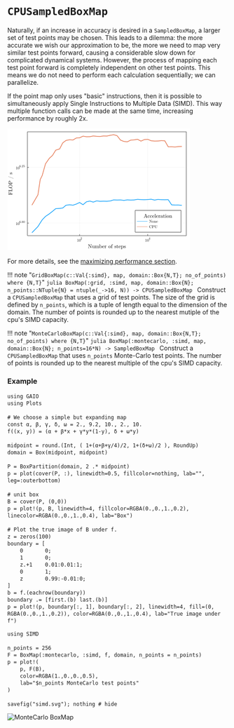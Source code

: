 # `CPUSampledBoxMap`

Naturally, if an increase in accuracy is desired in a `SampledBoxMap`, a larger set of test points may be chosen. This leads to a dilemma: the more accurate we wish our approximation to be, the more we need to map very similar test points forward, causing a considerable slow down for complicated dynamical systems. However, the process of mapping each test point forward is completely independent on other test points. This means we do not need to perform each calculation sequentially; we can parallelize. 

If the point map only uses "basic" instructions, then it is possible to simultaneously apply Single Instructions to Multiple Data (SIMD). This way multiple function calls can be made at the same time, increasing performance by roughly 2x. 

![performance metrics](../assets/flops_cpu_loglog.png)

For more details, see the [maximizing performance section](https://gaioguys.github.io/GAIO.jl/simd/). 

!!! note "`GridBoxMap(c::Val{:simd}, map, domain::Box{N,T}; no_of_points) where {N,T}`"
    ```julia
    BoxMap(:grid, :simd, map, domain::Box{N}; n_points::NTuple{N} = ntuple(_->16, N)) -> CPUSampledBoxMap
    ```
    Construct a `CPUSampledBoxMap` that uses a grid of test points. 
    The size of the grid is defined by `n_points`, which is 
    a tuple of length equal to the dimension of the domain. 
    The number of points is rounded up to the nearest mutiple 
    of the cpu's SIMD capacity. 

!!! note "`MonteCarloBoxMap(c::Val{:simd}, map, domain::Box{N,T}; no_of_points) where {N,T}`"
    ```julia
    BoxMap(:montecarlo, :simd, map, domain::Box{N}; n_points=16*N) -> SampledBoxMap
    ```
    Construct a `CPUSampledBoxMap` that uses `n_points` 
    Monte-Carlo test points. The number of points is rounded 
    up to the nearest multiple of the cpu's SIMD capacity. 

### Example

```@setup 1
using GAIO
using Plots

# We choose a simple but expanding map
const α, β, γ, δ, ω = 2., 9.2, 10., 2., 10.
f((x, y)) = (α + β*x + γ*y*(1-y), δ + ω*y)

midpoint = round.(Int, ( 1+(α+β+γ/4)/2, 1+(δ+ω)/2 ), RoundUp)
domain = Box(midpoint, midpoint)

P = BoxPartition(domain, 2 .* midpoint)
p = plot(cover(P, :), linewidth=0.5, fillcolor=nothing, lab="", leg=:outerbottom)

# unit box
B = cover(P, (0,0))
p = plot!(p, B, linewidth=4, fillcolor=RGBA(0.,0.,1.,0.2), linecolor=RGBA(0.,0.,1.,0.4), lab="Box")

# Plot the true image of B under f.
z = zeros(100)
boundary = [
    0       0;
    1       0;
    z.+1    0.01:0.01:1;
    0       1;
    z       0.99:-0.01:0;
]
b = f.(eachrow(boundary))
boundary .= [first.(b) last.(b)]
p = plot!(p, boundary[:, 1], boundary[:, 2], linewidth=4, fill=(0, RGBA(0.,0.,1.,0.2)), color=RGBA(0.,0.,1.,0.4), lab="True image under f")
```

```@repl 1
using SIMD

n_points = 256
F = BoxMap(:montecarlo, :simd, f, domain, n_points = n_points)
p = plot!(
    p, F(B), 
    color=RGBA(1.,0.,0.,0.5), 
    lab="$n_points MonteCarlo test points"
)

savefig("simd.svg"); nothing # hide
```

![MonteCarlo BoxMap](simd.svg)
